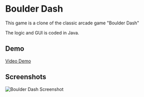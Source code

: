 # Boulder Dash
This game is a clone of the classic arcade game "Boulder Dash"

The logic and GUI is coded in Java.

## Demo
[Video Demo](https://www.youtube.com/watch?v=kSDaNuoXWMQ)

## Screenshots 
![Boulder Dash Screenshot](https://i.imgur.com/J6TV4Jq.png "Screen Shot")


